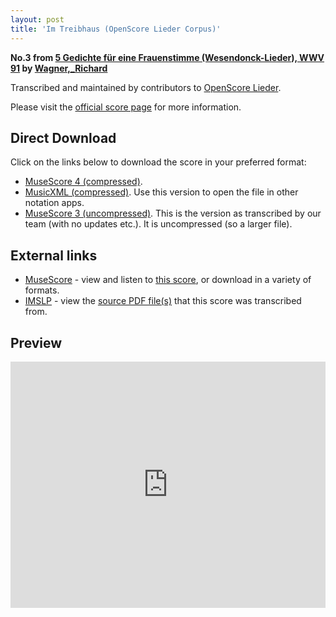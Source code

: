 ```yaml
---
layout: post
title: 'Im Treibhaus (OpenScore Lieder Corpus)'
---
```


__No.3 from [5 Gedichte für eine Frauenstimme (Wesendonck-Lieder), WWV 91](https://fourscoreandmore.org/openscore/lieder/Wagner,_Richard/5_Gedichte_für_eine_Frauenstimme_(Wesendonck-Lieder),_WWV_91/) by [Wagner,_Richard](https://fourscoreandmore.org/openscore/lieder/Wagner,_Richard)__

Transcribed and maintained by contributors to [OpenScore Lieder].

Please visit the [official score page] for more information.

[official score page]: https://musescore.com/openscore-lieder-corpus/scores/5026084
[OpenScore Lieder]: https://musescore.com/openscore-lieder-corpus

## Direct Download

Click on the links below to download the score in your preferred format:
- [MuseScore 4 (compressed)](https://github.com/openscore/lieder/blob/main/scores/Wagner,_Richard/5_Gedichte_für_eine_Frauenstimme_(Wesendonck-Lieder),_WWV_91/3_Im_Treibhaus/lc5026084.mscz?raw=true).
- [MusicXML (compressed)](https://github.com/openscore/lieder/blob/main/scores/Wagner,_Richard/5_Gedichte_für_eine_Frauenstimme_(Wesendonck-Lieder),_WWV_91/3_Im_Treibhaus/lc5026084.mxl?raw=true). Use this version to open the file in other notation apps.
- [MuseScore 3 (uncompressed)](https://github.com/openscore/lieder/blob/main/scores/Wagner,_Richard/5_Gedichte_für_eine_Frauenstimme_(Wesendonck-Lieder),_WWV_91/3_Im_Treibhaus/lc5026084.mscx?raw=true). This is the version as transcribed by our team (with no updates etc.). It is uncompressed (so a larger file).

## External links

- [MuseScore] - view and listen to [this score][MuseScore], or download in a variety of formats.
- [IMSLP] - view the [source PDF file(s)][IMSLP] that this score was transcribed from.

[MuseScore]: https://musescore.com/score/5026084
[IMSLP]: https://imslp.org/wiki/Special:ReverseLookup/44645

## Preview

<iframe width="100%" height="394" src="https://musescore.com/openscore-lieder-corpus/scores/5026084/embed" frameborder="0" allowfullscreen allow="autoplay; fullscreen"></iframe>
